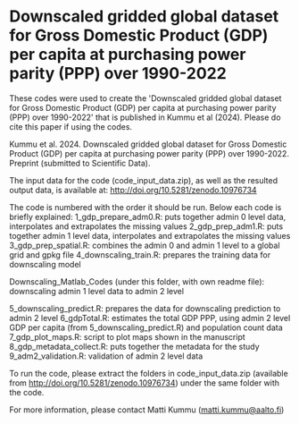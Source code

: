 # Downscaled gridded global dataset for Gross Domestic Product (GDP) per capita at purchasing power parity (PPP) over 1990-2022

These codes were used to create the 'Downscaled gridded global dataset for Gross Domestic Product (GDP) per capita at purchasing power parity (PPP) over 1990-2022' that is published in Kummu et al (2024). Please do cite this paper if using the codes. 

Kummu et al. 2024. Downscaled gridded global dataset for Gross Domestic Product (GDP) per capita at purchasing power parity (PPP) over 1990-2022. Preprint (submitted to Scientific Data). 

The input data for the code (code_input_data.zip), as well as the resulted output data, is available at: 
http://doi.org/10.5281/zenodo.10976734

The code is numbered with the order it should be run. Below each code is briefly explained:
1_gdp_prepare_adm0.R: puts together admin 0 level data, interpolates and extrapolates the missing values
2_gdp_prep_adm1.R: puts together admin 1 level data, interpolates and extrapolates the missing values
3_gdp_prep_spatial.R: combines the admin 0 and admin 1 level to a global grid and gpkg file
4_downscaling_train.R: prepares the training data for downscaling model

Downscaling_Matlab_Codes (under this folder, with own readme file): downscaling admin 1 level data to admin 2 level

5_downscaling_predict.R: prepares the data for downscaling prediction to admin 2 level
6_gdpTotal.R: estimates the total GDP PPP, using admin 2 level GDP per capita (from 5_downscaling_predict.R) and population count data
7_gdp_plot_maps.R: script to plot maps shown in the manuscript
8_gdp_metadata_collect.R: puts together the metadata for the study
9_adm2_validation.R: validation of admin 2 level data

To run the code, please extract the folders in code_input_data.zip (available from http://doi.org/10.5281/zenodo.10976734) under the same folder with the code. 

For more information, please contact Matti Kummu (matti.kummu@aalto.fi)
